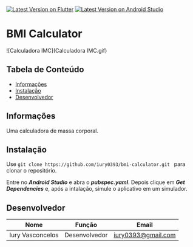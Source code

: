 [![Latest Version on Flutter](https://img.shields.io/badge/Flutter-1.12.13-blue)](https://flutter.dev/docs/get-started/install)  [![Latest Version on Android Studio](https://img.shields.io/badge/Android%20Studio-3.6.1-green)](https://developer.android.com/studio)

# BMI Calculator

![Calculadora IMC](Calculadora IMC.gif)

## Tabela de Conteúdo
- <a href="#informações">Informações</a>
- <a href="#instalação">Instalação</a>
- <a href="#desenvolvedor">Desenvolvedor</a>

## Informações
Uma calculadora de massa corporal.

## Instalação

Use ```git clone https://github.com/iury0393/bmi-calculator.git ``` para clonar o repositório.

Entre no ***Android Studio*** e abra o ***pubspec.yaml***.
Depois clique em ***Get Dependencies*** e, após a intalação, simule o aplicativo em um simulador.


## Desenvolvedor

| Nome | Função | Email |
| ------ | ------ | ----- |
| Iury Vasconcelos | Desenvolvedor | iury0393@gmail.com |